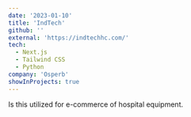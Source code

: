 ```yaml
---
date: '2023-01-10'
title: 'IndTech'
github: ''
external: 'https://indtechhc.com/'
tech:
  - Next.js
  - Tailwind CSS
  - Python
company: 'Osperb'
showInProjects: true
---
```


Is this utilized for e-commerce of hospital equipment.
